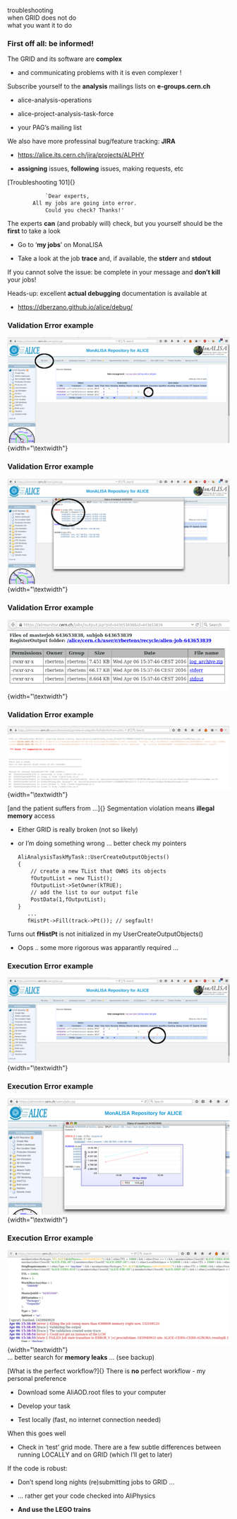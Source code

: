 troubleshooting\
when GRID does not do\
what you want it to do

### First off all: be informed!

The GRID and its software are **complex**

-   and communicating problems with it is even complexer !

Subscribe yourself to the **analysis** mailings lists on
**e-groups.cern.ch**

-   alice-analysis-operations

-   alice-project-analysis-task-force

-   your PAG’s mailing list

We also have more professinal bug/feature tracking: **JIRA**

-   https://alice.its.cern.ch/jira/projects/ALPHY

-   **assigning** issues, **following** issues, making requests, etc

[Troubleshooting 101]{}

                `Dear experts,
            All my jobs are going into error. 
                Could you check? Thanks!'
            

The experts **can** (and probably will) check, but you yourself should
be the **first** to take a look

-   Go to ‘**my jobs**’ on MonaLISA

-   Take a look at the job **trace** and, if available, the **stderr**
    and **stdout**

If you cannot solve the issue: be complete in your message and **don’t
kill** your jobs!

Heads-up: excellent **actual debugging** documentation is available at

-   https://dberzano.github.io/alice/debug/

### Validation Error example

![image](a3.png){width="\textwidth"}

### Validation Error example

![image](b3.png){width="\textwidth"}

### Validation Error example

![image](c3.png){width="\textwidth"}

### Validation Error example

![image](d3.png){width="\textwidth"}

[and the patient suffers from ...]{} Segmentation violation means
**illegal memory** access

-   Either GRID is really broken (not so likely)

-   or I’m doing something wrong ... better check my pointers

    ``` {.numberLines .c language="C" numbers="left"}
    AliAnalysisTaskMyTask::UserCreateOutputObjects()
    {
        // create a new TList that OWNS its objects
        fOutputList = new TList();
        fOutputList->SetOwner(kTRUE);
        // add the list to our output file
        PostData(1,fOutputList);
    }
       ...
       fHistPt->Fill(track->Pt()); // segfault!
    ```

Turns out **fHistPt** is not initialized in my UserCreateOutputObjects()

-   Oops .. some more rigorous was apparantly required ...

### Execution Error example

![image](e3.png){width="\textwidth"}

### Execution Error example

![image](f3.png){width="\textwidth"}

### Execution Error example

![image](g3.png){width="\textwidth"}\
... better search for **memory leaks** ... (see backup)

[What is the perfect workflow?]{} There is **no** perfect workflow - my
personal preference

-   Download some AliAOD.root files to your computer

-   Develop your task

-   Test locally (fast, no internet connection needed)

When this goes well

-   Check in ‘test’ grid mode. There are a few subtle differences
    between running LOCALLY and on GRID (which I’ll get to later)

If the code is robust:

-   Don’t spend long nights (re)submitting jobs to GRID ...

-   ... rather get your code checked into AliPhysics

-   **And use the LEGO trains**
